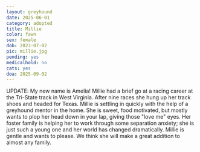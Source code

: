 ```yaml
---
layout: greyhound
date: 2025-06-01
category: adopted
title: Millie
color: fawn
sex: female
dob: 2023-07-02
pic: millie.jpg
pending: yes
medicalhold: no
cats: yes
doa: 2025-09-02
---
```

UPDATE: My new name is Amelia!
Millie had a brief go at a racing career at the Tri-State track in West Virginia. After nine races she hung up her track shoes and headed for Texas. Millie is settling in quickly with the help of a greyhound mentor in the home.  She is sweet, food motivated, but mostly wants to plop her head down in your lap, giving those "love me" eyes. Her foster family is helping her to work through some separation anxiety; she is just such a young one and her world has changed dramatically.  Millie is gentle and wants to please. We think she will make a great addition to almost any family.
